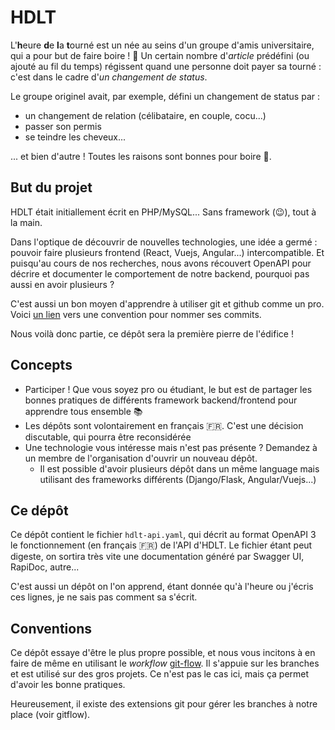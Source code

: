# HDLT

L'**h**eure **d**e **l**a **t**ourné est un née au seins d'un groupe d'amis universitaire, qui a pour but de faire boire ! :beers:
Un certain nombre d'*article* prédéfini (ou ajouté au fil du temps) régissent quand une personne doit payer sa tourné : c'est dans le cadre d'*un changement de status*.

Le groupe originel avait, par exemple, défini un changement de status par : 
* un changement de relation (célibataire, en couple, cocu...)
* passer son permis
* se teindre les cheveux...

... et bien d'autre ! Toutes les raisons sont bonnes pour boire :beer:.

## But du projet

HDLT était initiallement écrit en PHP/MySQL... Sans framework (:wink:), tout à la main.

Dans l'optique de découvrir de nouvelles technologies, une idée a germé : pouvoir faire plusieurs frontend (React, Vuejs, Angular...) intercompatible.
Et puisqu'au cours de nos recherches, nous avons récouvert OpenAPI pour décrire et documenter le comportement de notre backend, pourquoi pas aussi en avoir plusieurs ?

C'est aussi un bon moyen d'apprendre à utiliser git et github comme un pro. Voici [un lien](https://www.codeheroes.fr/2020/06/29/git-comment-nommer-ses-branches-et-ses-commits/) vers une convention pour nommer ses commits.

Nous voilà donc partie, ce dépôt sera la première pierre de l'édifice !

## Concepts

* Participer ! Que vous soyez pro ou étudiant, le but est de partager les bonnes pratiques de différents framework backend/frontend pour apprendre tous ensemble :books:
* Les dépôts sont volontairement en français :fr:. C'est une décision discutable, qui pourra être reconsidérée
* Une technologie vous intéresse mais n'est pas présente ? Demandez à un membre de l'organisation d'ouvrir un nouveau dépôt.
     - Il est possible d'avoir plusieurs dépôt dans un même language mais utilisant des frameworks différents (Django/Flask, Angular/Vuejs...)


## Ce dépôt

Ce dépôt contient le fichier `hdlt-api.yaml`, qui décrit au format OpenAPI 3 le fonctionnement (en français :fr:) de l'API d'HDLT.
Le fichier étant peut digeste, on sortira très vite une documentation généré par Swagger UI, RapiDoc, autre...

C'est aussi un dépôt on l'on apprend, étant donnée qu'à l'heure ou j'écris ces lignes, je ne sais pas comment sa s'écrit.

## Conventions

Ce dépôt essaye d'être le plus propre possible, et nous vous incitons à en faire de même en utilisant le *workflow* [git-flow](https://www.atlassian.com/fr/git/tutorials/comparing-workflows/gitflow-workflow).
Il s'appuie sur les branches et est utilisé sur des gros projets. Ce n'est pas le cas ici, mais ça permet d'avoir les bonne pratiques.

Heureusement, il existe des extensions git pour gérer les branches à notre place (voir gitflow).

